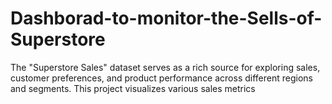# Dashborad-to-monitor-the-Sells-of-Superstore
The "Superstore Sales" dataset serves as a rich source for exploring sales, customer preferences, and product performance across different regions and segments. This project visualizes various sales metrics
